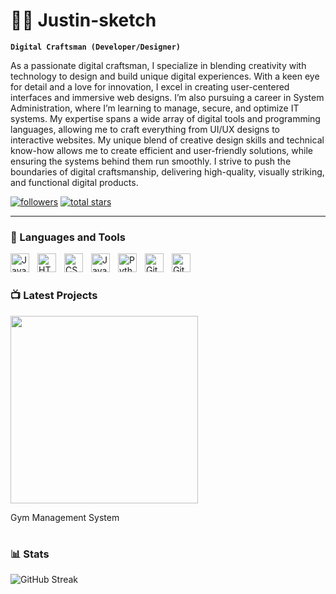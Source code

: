# 🏄‍♂️ Justin-sketch

**`Digital Craftsman (Developer/Designer)`**

As a passionate digital craftsman, I specialize in blending creativity with technology to design and build unique digital experiences. With a keen eye for detail and a love for innovation, I excel in creating user-centered interfaces and immersive web designs. I’m also pursuing a career in System Administration, where I’m learning to manage, secure, and optimize IT systems. My expertise spans a wide array of digital tools and programming languages, allowing me to craft everything from UI/UX designs to interactive websites.  My unique blend of creative design skills and technical know-how allows me to create efficient and user-friendly solutions, while ensuring the systems behind them run smoothly. I strive to push the boundaries of digital craftsmanship, delivering high-quality, visually striking, and functional digital products.

   <p align="left">
     <!-- <a href="https://www.youtube.com/c/fknight?sub_confirmation=1">
         <img alt="youtube subscribers" title="Subscribe to my YouTube channel" src="https://custom-icon-badges.demolab.com/youtube/channel/subscribers/UC2WHjPDvbE6O328n17ZGcfg?color=%23E05D44&label=SUBSCRIBE&logo=video&logoColor=white&style=for-the-badge&labelColor=CE4630"/></a> 
      <a href="https://www.youtube.com/c/fknight">
         <img alt="youtube views" title="YouTube views" src="https://custom-icon-badges.demolab.com/youtube/channel/views/UC2WHjPDvbE6O328n17ZGcfg?color=%23E1AD0E&logo=eye&logoColor=white&style=for-the-badge&labelColor=C79600"/></a> -->
      <a href="https://github.com/Justin-sketch?tab=followers">
         <img alt="followers" title="Follow me on Github" src="https://custom-icon-badges.demolab.com/github/followers/Justin-sketch?color=236ad3&labelColor=1155ba&style=for-the-badge&logo=person-add&label=Follow&logoColor=white"/></a>
      <a href="https://github.com/Justin-Sketch?tab=repositories&sort=stargazers">
         <img alt="total stars" title="Total stars on GitHub" src="https://custom-icon-badges.demolab.com/github/stars/Justin-sketch?color=55960c&style=for-the-badge&labelColor=488207&logo=star"/></a>
   </p>

---

### 🧰 Languages and Tools

<img align="left" alt="Java" width="30px" style="padding-right:10px;" src="https://cdn.jsdelivr.net/gh/devicons/devicon/icons/java/java-original.svg"/>
<img align="left" alt="HTML" width="30px" style="padding-right:10px;" src="https://cdn.jsdelivr.net/gh/devicons/devicon/icons/html5/html5-plain.svg" />
<img align="left" alt="CSS" width="30px" style="padding-right:10px;" src="https://cdn.jsdelivr.net/gh/devicons/devicon/icons/css3/css3-plain.svg" />
<img align="left" alt="JavaScript" width="30px" style="padding-right:10px;" src="https://cdn.jsdelivr.net/gh/devicons/devicon/icons/javascript/javascript-plain.svg" />
<img align="left" alt="Python" width="30px" style="padding-right:10px;" src="https://cdn.jsdelivr.net/gh/devicons/devicon/icons/python/python-plain.svg" />
<img align="left" alt="GitHub" width="30px" style="padding-right:10px;" src="https://cdn.jsdelivr.net/gh/devicons/devicon/icons/github/github-original.svg" />
<img align="left" alt="GitHub" width="30px" style="padding-right:10px;" src="https://cdn.jsdelivr.net/gh/devicons/devicon@latest/icons/figma/figma-original.svg" />
<!--<img align="left" alt="GitHub" width="30px" style="padding-right:10px;" src="https://cdn.jsdelivr.net/gh/devicons/devicon@latest/icons/wordpress/wordpress-plain.svg" />-->
<br />

#

### 📺 Latest Projects

<!-- BEGIN YOUTUBE-CARDS -->
<p>
<a href="https://github.com/Justin-sketch/Gym-Management-System-Java-GUI-Application-/tree/Gym-management-system">
  <img width="300px" src="https://github.com/user-attachments/assets/28cee265-2a13-4655-a691-9ff8c4e09044"/></a>
</p>
  Gym Management System
<!-- END YOUTUBE-CARDS -->


#

### 📊 Stats



![GitHub Streak](https://streak-stats.demolab.com?user=Justin-sketch&theme=gruvbox&border_radius=4.5)

#
<!--
<details>
 <summary><h3>👨‍💻 Forrest's Coding Journey</h3></summary>
   I started my coding journey as a naive computer science student with a passion to learn everything I could about this programming world - code, unix, linux, theory. And all the while, teaching myself iOS development with a dream to build my own app, but that soon got overshadowed by my desire to excel in Java. A desire that landed me a full-stack software engineering job upon graduation. However, I had another desire I had been pursuing throughout this time - YouTube content creation. I eventually ended up quitting my software engineering job to pursue YouTube full-time, and that has been my focus ever since. But there's something that's always bothered me about my journey - abandoning my dream of building my own app to pursue the safe route, a job. Now I've already taken the leap away from that safety net into this uncomfortable, unexplored world that it being a creator. And it worked out, but again, it became comfortable. It's easier to create a video than go out on a ledge and build my own product. I do have to eat, at the end of the day, but I think it's time. It's time to get uncomfortable again. I have a burning desire to get back on the horse, and fulfill that dream younger me had of building my own app, my own product. And in order to do that, I'll be implmementing a few measures to streamline my YouTube content to focus more time on fulfilling that dream - a dream that I'll be ready to tackle in 2023 due to the measure I'm putting in place now until the end of 2022. Don't wait up, because I'm coming.
-->

